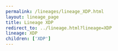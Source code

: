 ```yaml
---
permalink: /lineages/lineage_XDP.html
layout: lineage_page
title: Lineage XDP
redirect_to: ../lineage.html?lineage=XDP
lineage: XDP
children: ['XDP']
---
```

